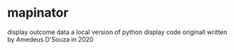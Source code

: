 # mapinator
display outcome data
a local version of python display code originall written by Amedeus D'Souza in 2020
